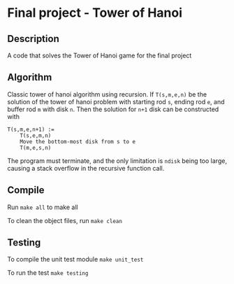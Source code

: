 # Final project - Tower of Hanoi

## Description
A code that solves the Tower of Hanoi game for the final project

## Algorithm
Classic tower of hanoi algorithm using recursion. If `T(s,m,e,n)` be the solution of the tower of hanoi problem with starting rod `s`, ending rod `e`, and buffer rod `m` with disk `n`. Then the solution for `n+1` disk can be constructed with 

```
T(s,m,e,n+1) :=
    T(s,e,m,n)
    Move the bottom-most disk from s to e
    T(m,e,s,n)
```
The program must terminate, and the only limitation is `ndisk` being too large, causing a stack overflow in the recursive function call.
## Compile 
Run `make all` to make all

To clean the object files, run `make clean`


## Testing 
To compile the unit test module
`make unit_test`

To run the test
`make testing`

